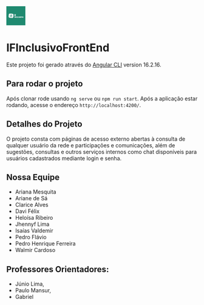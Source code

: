 <img src="./src/assets/images/logo1.jpg" alt="IFInclusivo" style="width: 50px; height: 50px">


# IFInclusivoFrontEnd

Este projeto foi gerado através do [Angular CLI](https://github.com/angular/angular-cli) version 16.2.16.

## Para rodar o projeto

Após clonar rode usando `ng serve` ou `npm run start`. Após a aplicação estar rodando, acesse o  endereço `http://localhost:4200/`. 

## Detalhes do Projeto

O projeto consta com páginas de acesso externo abertas à consulta de qualquer usuário da rede e participações e comunicações, além de sugestões, consultas e outros serviços internos como chat disponíveis para usuários cadastrados mediante login e senha. 

## Nossa Equipe

- Ariana Mesquita
- Ariane de Sá
- Clarice Alves
- Davi Félix
- Heloísa Ribeiro
- Jhennyf Lima
- Isaías Valdemir
- Pedro Flávio
- Pedro Henrique Ferreira
- Walmir Cardoso

## Professores Orientadores:
- Júnio Lima,
- Paulo Mansur,
- Gabriel 
